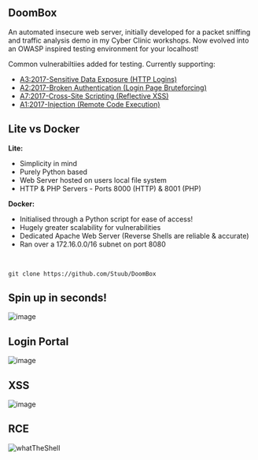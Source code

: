 <h2>DoomBox</h2>
An automated insecure web server, initially developed for a packet sniffing and traffic analysis demo in my Cyber Clinic workshops. Now evolved into an OWASP inspired testing environment for your localhost!


Common vulnerabiltiies added for testing. Currently supporting:
  - [A3:2017-Sensitive Data Exposure (HTTP Logins)](https://owasp.org/www-project-top-ten/2017/A3_2017-Sensitive_Data_Exposure "A3:2017-Sensitive Data Exposure (HTTP Logins)")
  - [A2:2017-Broken Authentication (Login Page Bruteforcing)](https://owasp.org/www-project-top-ten/2017/A2_2017-Broken_Authentication "A2:2017-Broken Authentication (Login Page Bruteforcing)")
  - [A7:2017-Cross-Site Scripting (Reflective XSS)](https://owasp.org/www-project-top-ten/2017/A7_2017-Cross-Site_Scripting_(XSS))
  - [A1:2017-Injection (Remote Code Execution)](https://owasp.org/www-project-top-ten/2017/A1_2017-Injection "A1:2017-Injection (Remote Code Execution)")

<h2>Lite vs Docker</h2>

<b>Lite:</b>
  
  - Simplicity in mind 
  - Purely Python based
  - Web Server hosted on users local file system
  - HTTP & PHP Servers - Ports 8000 (HTTP) & 8001 (PHP)

<b>Docker:</b>

  - Initialised through a Python script for ease of access!
  - Hugely greater scalability for vulnerabilities
  - Dedicated Apache Web Server (Reverse Shells are reliable & accurate)
  - Ran over a 172.16.0.0/16 subnet on port 8080

<br> 

`git clone https://github.com/Stuub/DoomBox`

<h2>Spin up in seconds!</h2>

![image](https://github.com/Stuub/PacketSniffing/assets/60468836/c1ac15bb-a5c6-4477-8306-ea1aebe2675a)

<h2>Login Portal</h2>

![image](https://github.com/Stuub/PacketSniffing/assets/60468836/0410cbce-acf8-4e2a-8c11-fbf070917c2c)

<h2>XSS</h2>

![image](https://github.com/Stuub/PacketSniffing/assets/60468836/af9fd9bc-79c6-4f3b-9028-dddee3e4a34c)

<h2>RCE</h2>

![whatTheShell](https://github.com/Stuub/PacketSniffing/assets/60468836/6ac42568-61cc-4fa1-ab21-fba177437858)

